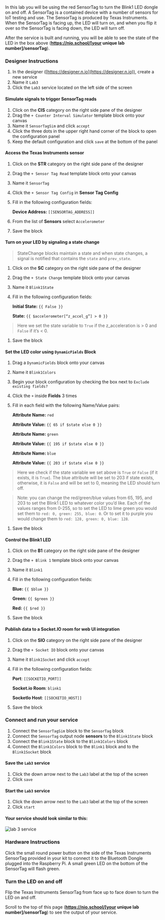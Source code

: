 In this lab you will be using the red SensorTag to turn the Blink1 LED dongle on and off. A SensorTag is a contained device with a number of sensors for IoT testing and use. The SensorTag is produced by Texas Instruments. When the SensorTag is facing up, the LED will turn on, and when you flip it over so the SensorTag is facing down, the LED will turn off.

After the service is built and running, you will be able to see the state of the LED in the box above (**https://nio.school/[your unique lab number]/sensorTag**).

### Designer Instructions
1. In the designer ([https://designer.n.io](https://designer.n.io)), create a new service
1. Name it `Lab3`
1. Click the `Lab3` service located on the left side of the screen

#### Simulate signals to trigger SensorTag reads
1. Click on the **CIS** category on the right side pane of the designer
2. Drag the `+ Counter Interval Simulator` template block onto your canvas
2. Name it `SensorTagSim` and click `accept`
2. Click the three dots in the upper right hand corner of the block to open the configuration panel
2. Keep the default configuration and click `save` at the bottom of the panel

#### Access the Texas Instruments sensor
1. Click on the **STR** category on the right side pane of the designer
2. Drag the `+ Sensor Tag Read` template block onto your canvas
2. Name it `SensorTag`
2. Click the `+ Sensor Tag Config` in **Sensor Tag Config**
2. Fill in the following configuration fields:

    **Device Address:** `[[SENSORTAG_ADDRESS]]`

2. From the list of **Sensors** select `Accelerometer`
2. Save the block

#### Turn on your LED by signaling a state change
>StateChange blocks maintain a state and when state changes, a signal is notified that contains the `state` and `prev_state`.

1. Click on the **SC** category on the right side pane of the designer
2. Drag the `+ State Change` template block onto your canvas
2. Name it `Blink1State`
2. Fill in the following configuration fields:

    **Initial State:** `{{ False }}`

    **State:** `{{ $accelerometer[“z_accel_g”] > 0 }}`
  >Here we set the state variable to `True` if the z_acceleration is > 0 and `False` if it’s < 0.

1. Save the block

#### Set the LED color using `DynamicFields` Block
1. Drag a `DynamicFields` block onto your canvas
1. Name it `Blink1Colors`
1. Begin your block configuration by checking the box next to `Exclude existing fields?`
1. Click the `+` inside **Fields** 3 times
1. Fill in each field with the following Name/Value pairs:

    **Attribute Name:** `red`

    **Attribute Value:** `{{ 65 if $state else 0 }}`

    **Attribute Name:** `green`

    **Attribute Value:** `{{ 195 if $state else 0 }}`

    **Attribute Name:** `blue`

    **Attribute Value:** `{{ 203 if $state else 0 }}`

  >Here we check if the state variable we set above is `True` or `False` (if it exists, it is `True`). The blue attribute will be set to 203 if state exists, otherwise, it is `False` and will be set to 0, meaning the LED should turn off.

  >Note: you can change the red/green/blue values from 65, 195, and 203 to set the Blink1 LED to whatever color you’d like. Each of the values ranges from 0-255, so to set the LED to lime green you would set them to `red: 0, green: 255, blue: 0`. Or to set it to purple you would change them to `red: 128, green: 0, blue: 128`.

1. Save the block

#### Control the Blink1 LED
1. Click on the **B1** category on the right side pane of the designer
2. Drag the `+ Blink 1` template block onto your canvas
2. Name it `Blink1`
2. Fill in the following configuration fields:

    **Blue:** `{{ $blue }}`

    **Green:** `{{ $green }}`

    **Red:** `{{ $red }}`

1. Save the block

#### Publish data to a Socket.IO room for web UI integration
1. Click on the **SIO** category on the right side pane of the designer
1. Drag the `+ Socket IO` block onto your canvas
1. Name it `Blink1Socket` and click `accept`
1. Fill in the following configuration fields:

    **Port**: `[[SOCKETIO_PORT]]`

    **Socket.io Room**: `blink1`

    **SocketIo Host**: `[[SOCKETIO_HOST]]`
1. Save the block

### Connect and run your service
1. Connect the `SensorTagSim` block to the `SensorTag` block
1. Connect the `SensorTag` output node **sensors** to the `Blink1State` block
1. Connect the `Blink1State` block to the `Blink1Colors` block
1. Connect the `Blink1Colors` block to the `Blink1` block and to the `Blink1Socket` block

#### Save the `Lab3` service
1. Click the down arrow next to the `Lab3` label at the top of the screen
1. Click `save`

#### Start the `Lab3` service
1. Click the down arrow next to the `Lab3` label at the top of the screen
1. Click `start`

#### Your service should look similar to this:

  ![lab 3 service](./img/instructions/sensorTag-service.png)

### Hardware Instructions
Click the small round power button on the side of the Texas Instruments SensorTag provided in your kit to connect it to the Bluetooth Dongle plugged into the Raspberry Pi. A small green LED on the bottom of the SensorTag will flash green.

### Turn the LED on and off
Flip the Texas Instruments SensorTag from face up to face down to turn the LED on and off.

Scroll to the top of this page (**https://nio.school/[your unique lab number]/sensorTag**) to see the output of your service.

